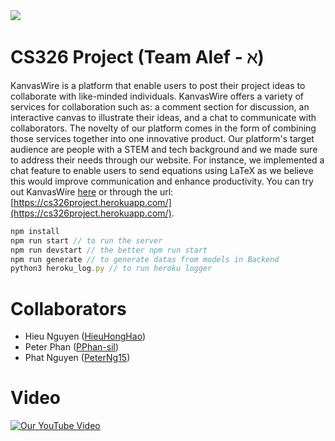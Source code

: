<img src="./demos/final/intro.gif">

# CS326 Project (Team Alef - ℵ)
KanvasWire is a platform that enable users to post their project ideas to collaborate with like-minded individuals. KanvasWire offers a variety of services for collaboration such as: a comment section for discussion, an interactive canvas to illustrate their ideas, and a chat to communicate with collaborators. The novelty of our platform comes in the form of combining those services together into one innovative product. Our platform's target audience are people with a STEM and tech background and we made sure to address their needs through our website. For instance, we implemented a chat feature to enable users to send equations using LaTeX as we believe this would improve communication and enhance productivity. You can try out KanvasWire [here](https://cs326project.herokuapp.com/) or through the url: [https://cs326project.herokuapp.com/](https://cs326project.herokuapp.com/). 

```javascript
npm install
npm run start // to run the server
npm run devstart // the better npm run start
npm run generate // to generate datas from models in Backend 
python3 heroku_log.py // to run heroku logger
```
# Collaborators
- Hieu Nguyen ([HieuHongHao](https://github.com/HieuHongHao))
- Peter Phan ([PPhan-sil](https://github.com/PPhan-sil/))
- Phat Nguyen ([PeterNg15](https://github.com/PeterNg15))

# Video
[![Our YouTube Video](https://img.youtube.com/vi/dAeupCuPvW8/0.jpg)](https://www.youtube.com/watch?v=dAeupCuPvW8)